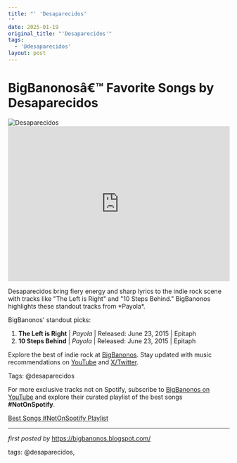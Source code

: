 ```yaml
---
title: "' 'Desaparecidos'
'"
date: 2025-01-19
original_title: "'Desaparecidos'"
tags:
  - '@desaparecidos'
layout: post
---
```

<!-- Title of the Post -->
<h1 >BigBanonosâ€™ Favorite Songs by Desaparecidos</h1> <!-- Featured Image -->
<div > <img src="https://i.scdn.co/image/ab6772690000dd229737d48c50c9c19c95970d39" alt="Desaparecidos">
</div> <!-- Spotify Embed -->
<div > <iframe src="https://open.spotify.com/embed/playlist/67oCdALa8QA1VaiWumx29f?utm_source=generator" width="100%" height="352" frameBorder="0" allowfullscreen="" allow="autoplay; clipboard-write; encrypted-media; fullscreen; picture-in-picture" loading="lazy"></iframe>
</div> <!-- Introductory Text -->
<p >Desaparecidos bring fiery energy and sharp lyrics to the indie rock scene with tracks like "The Left is Right" and "10 Steps Behind." BigBanonos highlights these standout tracks from *Payola*.</p> <!-- Song Highlights -->
<div > <p>BigBanonos' standout picks:</p> <ol> <li><strong>The Left is Right</strong> | <em>Payola</em> | Released: June 23, 2015 | Epitaph</li> <li><strong>10 Steps Behind</strong> | <em>Payola</em> | Released: June 23, 2015 | Epitaph</li> </ol>
</div> <!-- Footer Links -->
<div > <p>Explore the best of indie rock at <a href="https://bigbanonos.blogspot.com/" target="_blank">BigBanonos</a>. Stay updated with music recommendations on <a href="https://www.youtube.com/@BigBanonos" target="_blank">YouTube</a> and <a href="https://x.com/bigbanonos" target="_blank">X/Twitter</a>.</p>
</div> <!-- Tags -->
<p >Tags: @desaparecidos</p> 

<!--Subscribe and Playlist Links-->
<div>
    <p>For more exclusive tracks not on Spotify, subscribe to <a href="https://www.youtube.com/@BigBanonos" target="_blank">BigBanonos on YouTube</a> and explore their curated playlist of the best songs <strong>#NotOnSpotify</strong>.</p>
    <p><a href="https://www.youtube.com/playlist?list=PLtuNtuTatqI0kFahUCbtbfenC_ET5O_tr" target="_blank">Best Songs #NotOnSpotify Playlist<br /></a></p></div>

<hr />

<p><em>first posted by</em> <a href="https://bigbanonos.blogspot.com/" rel="noopener" target="_new">https://bigbanonos.blogspot.com/</a></p>

<p>tags: @desaparecidos,</p>
